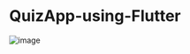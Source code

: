 # QuizApp-using-Flutter

![image](https://github.com/soundharya53/QuizApp-using-Flutter/assets/140057369/ca813238-cda4-40c0-b705-6b40fd5d5f13)
